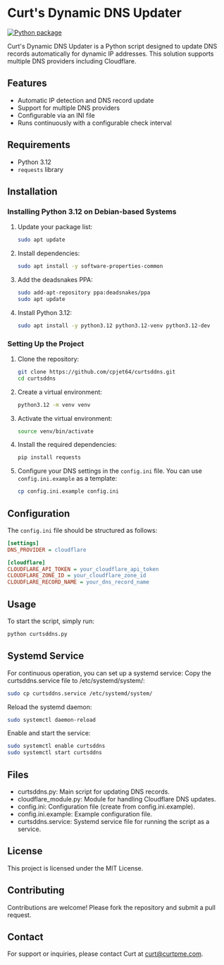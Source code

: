 # Curt's Dynamic DNS Updater

[![Python package](https://github.com/cpjet64/CurtsDDNS/actions/workflows/python-package.yml/badge.svg?branch=main)](https://github.com/cpjet64/CurtsDDNS/actions/workflows/python-package.yml)

Curt's Dynamic DNS Updater is a Python script designed to update DNS records automatically for dynamic IP addresses. This solution supports multiple DNS providers including Cloudflare.

## Features

- Automatic IP detection and DNS record update
- Support for multiple DNS providers
- Configurable via an INI file
- Runs continuously with a configurable check interval

## Requirements

- Python 3.12
- `requests` library

## Installation

### Installing Python 3.12 on Debian-based Systems

1. Update your package list:
    ```sh
    sudo apt update
    ```

2. Install dependencies:
    ```sh
    sudo apt install -y software-properties-common
    ```

3. Add the deadsnakes PPA:
    ```sh
    sudo add-apt-repository ppa:deadsnakes/ppa
    sudo apt update
    ```

4. Install Python 3.12:
    ```sh
    sudo apt install -y python3.12 python3.12-venv python3.12-dev
    ```

### Setting Up the Project

1. Clone the repository:
    ```sh
    git clone https://github.com/cpjet64/curtsddns.git
    cd curtsddns
    ```

2. Create a virtual environment:
    ```sh
    python3.12 -m venv venv
    ```

3. Activate the virtual environment:
    ```sh
    source venv/bin/activate
    ```

4. Install the required dependencies:
    ```sh
    pip install requests
    ```

5. Configure your DNS settings in the `config.ini` file. You can use `config.ini.example` as a template:
    ```sh
    cp config.ini.example config.ini
    ```

## Configuration

The `config.ini` file should be structured as follows:

```ini
[settings]
DNS_PROVIDER = cloudflare

[cloudflare]
CLOUDFLARE_API_TOKEN = your_cloudflare_api_token
CLOUDFLARE_ZONE_ID = your_cloudflare_zone_id
CLOUDFLARE_RECORD_NAME = your_dns_record_name
```

## Usage

To start the script, simply run:

```sh
python curtsddns.py
```
## Systemd Service

For continuous operation, you can set up a systemd service:
Copy the curtsddns.service file to /etc/systemd/system/:

```sh
sudo cp curtsddns.service /etc/systemd/system/
```

Reload the systemd daemon:

```sh
sudo systemctl daemon-reload
```

Enable and start the service:

```sh
sudo systemctl enable curtsddns
sudo systemctl start curtsddns
```

## Files

* curtsddns.py: Main script for updating DNS records.
* cloudflare_module.py: Module for handling Cloudflare DNS updates.
* config.ini: Configuration file (create from config.ini.example).
* config.ini.example: Example configuration file.
* curtsddns.service: Systemd service file for running the script as a service.

## License

This project is licensed under the MIT License.

## Contributing

Contributions are welcome! Please fork the repository and submit a pull request.

## Contact

For support or inquiries, please contact Curt at curt@curtpme.com.
